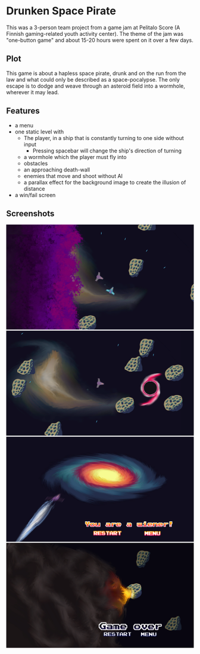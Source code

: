 # Drunken Space Pirate
This was a 3-person team project from a game jam at Pelitalo Score (A Finnish gaming-related youth activity center). The theme of the jam was "one-button game" and about 15-20 hours were spent on it over a few days.

## Plot
This game is about a hapless space pirate, drunk and on the run from the law and what could only be described as a space-pocalypse. The only escape is to dodge and weave through an asteroid field into a wormhole, wherever it may lead.

## Features
- a menu
- one static level with
  - The player, in a ship that is constantly turning to one side without input
    - Pressing spacebar will change the ship's direction of turning
  - a wormhole which the player must fly into
  - obstacles
  - an approaching death-wall
  - enemies that move and shoot without AI
  - a parallax effect for the background image to create the illusion of distance
- a win/fail screen

## Screenshots
![screenshot](screenshots/spacepirate01.png)
![screenshot](screenshots/spacepirate02.png)
![screenshot](screenshots/spacepirate03.png)
![screenshot](screenshots/spacepirate04.png)
